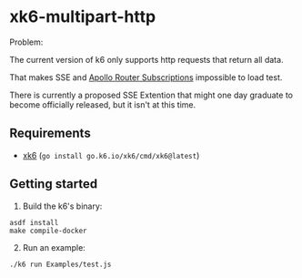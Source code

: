 # xk6-multipart-http

Problem:

The current version of k6 only supports http requests that return all data.

That makes SSE and [Apollo Router Subscriptions](https://www.apollographql.com/docs/graphos/routing/operations/subscriptions/multipart-protocol) impossible to load test.


There is currently a proposed SSE Extention that might one day graduate to become officially released, but it isn't at this time.


## Requirements

* [xk6](https://github.com/grafana/xk6) (`go install go.k6.io/xk6/cmd/xk6@latest`)

## Getting started  

1. Build the k6's binary:

  ```shell
asdf install
make compile-docker
  ```

2. Run an example:

  ```shell
./k6 run Examples/test.js
  ```


